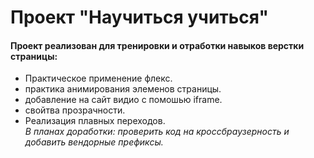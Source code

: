 # Проект "Научиться учиться"
#### Проект реализован для тренировки и отработки навыков верстки страницы:
* Практическое применение флекс.
* практика анимирования элеменов страницы.
* добавление на сайт видио с помошью iframe.
* свойтва прозрачности.
* Реализация плавных переходов.  
*В планах доработки: проверить код на кроссбраузерность и добавить вендорные префиксы.*
